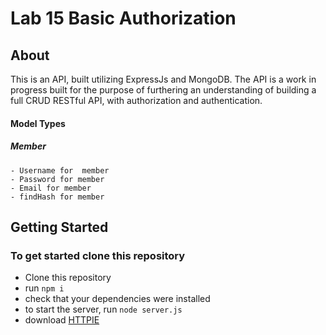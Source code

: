 # Lab 15 Basic Authorization

## About
  This is an API, built utilizing ExpressJs and  MongoDB. The API is a work in progress built for the purpose of furthering an understanding of building a full CRUD RESTful API, with authorization and authentication.
  #### Model Types
  ##### Member
    - Username for  member
    - Password for member
    - Email for member
    - findHash for member
## Getting Started
### To get started clone this repository
  - Clone this repository
  - run `npm i`
  - check that your dependencies were installed
  - to start the server, run `node server.js`
  - download [HTTPIE](http://httpie.org)
